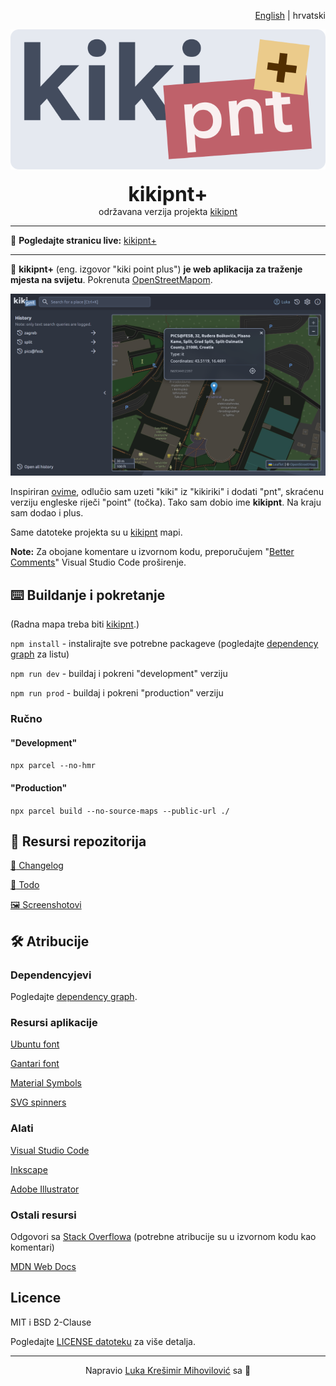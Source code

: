 <p align="right">
    <a href="./README.md">English</a> | hrvatski
</p>

<p align="center">
    <img src="./logo_std.svg">
    <br><br>
    <b style="font-size: 32px;">kikipnt+</b>
    <br>
    održavana verzija projekta <a href="https://github.com/kresimirko/kikipnt">kikipnt</a>
</p>

---

:link: **Pogledajte stranicu live:** [kikipnt+](https://kresimirko.github.io/kikipnt-plus/#/)

---

:pushpin: **kikipnt+** (eng. izgovor "kiki point plus") **je web aplikacija za traženje mjesta na svijetu**. Pokrenuta [OpenStreetMapom](https://www.openstreetmap.org/).

![kikipnt screenshot](./screenshots/latest.png)

Inspiriran [ovime](https://github.com/ful1e5/Bibata_Cursor#what-does-bibata-mean), odlučio sam uzeti "kiki" iz "kikiriki" i dodati "pnt", skraćenu verziju engleske riječi "point" (točka). Tako sam dobio ime **kikipnt**. Na kraju sam dodao i plus.

Same datoteke projekta su u [kikipnt](./kikipnt/) mapi.

**Note:** Za obojane komentare u izvornom kodu, preporučujem "[Better Comments](https://marketplace.visualstudio.com/items?itemName=aaron-bond.better-comments)" Visual Studio Code proširenje.

## :keyboard: Buildanje i pokretanje

(Radna mapa treba biti [kikipnt](./kikipnt/).)

`npm install` - instalirajte sve potrebne packageve (pogledajte [dependency graph](https://github.com/kresimirko/kikipnt/network/dependencies) za listu)

`npm run dev` - buildaj i pokreni "development" verziju

`npm run prod` - buildaj i pokreni "production" verziju

### Ručno

#### "Development"

`npx parcel --no-hmr`

#### "Production"

`npx parcel build --no-source-maps --public-url ./`

## :page_with_curl: Resursi repozitorija

[:page_facing_up: Changelog](./CHANGELOG.md)

[:memo: Todo](./TODO.md)

[:framed_picture: Screenshotovi](./screenshots/)

## :hammer_and_wrench: Atribucije

### Dependencyjevi

Pogledajte [dependency graph](https://github.com/kresimirko/kikipnt/network/dependencies).

### Resursi aplikacije

[Ubuntu font](https://fonts.google.com/specimen/Ubuntu/)

[Gantari font](https://fonts.google.com/specimen/Gantari)

[Material Symbols](https://fonts.google.com/icons/)

[SVG spinners](https://github.com/n3r4zzurr0/svg-spinners/)

### Alati

[Visual Studio Code](https://code.visualstudio.com/)

[Inkscape](https://inkscape.org/)

[Adobe Illustrator](https://www.adobe.com/products/illustrator.html)

### Ostali resursi

Odgovori sa [Stack Overflowa](https://stackoverflow.com/) (potrebne atribucije su u izvornom kodu kao komentari)

[MDN Web Docs](https://developer.mozilla.org/en-US/)

## Licence

MIT i BSD 2-Clause

Pogledajte [LICENSE datoteku](./LICENSE.txt) za više detalja.

---

<p align="center">
    Napravio <a href="https://kresimirko.github.io">Luka Krešimir Mihovilović</a> sa &#128156;
</p>
